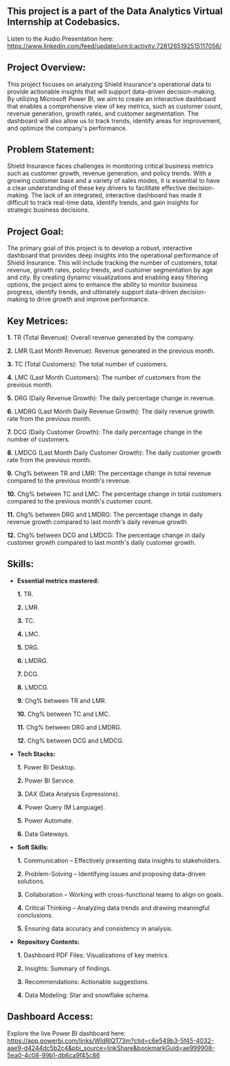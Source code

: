 ## This project is a part of the Data Analytics Virtual Internship at Codebasics.
Listen to the Audio Presentation here: https://www.linkedin.com/feed/update/urn:li:activity:7281265192515117056/

## Project Overview:
This project focuses on analyzing Shield Insurance's operational data to provide actionable insights that will support data-driven decision-making. By utilizing Microsoft Power BI, we aim to create an interactive dashboard that enables a comprehensive view of key metrics, such as customer count, revenue generation, growth rates, and customer segmentation. The dashboard will also allow us to track trends, identify areas for improvement, and optimize the company's performance.

## Problem Statement:
Shield Insurance faces challenges in monitoring critical business metrics such as customer growth, revenue generation, and policy trends. With a growing customer base and a variety of sales modes, it is essential to have a clear understanding of these key drivers to facilitate effective decision-making. The lack of an integrated, interactive dashboard has made it difficult to track real-time data, identify trends, and gain insights for strategic business decisions.

## Project Goal:
The primary goal of this project is to develop a robust, interactive dashboard that provides deep insights into the operational performance of Shield Insurance. This will include tracking the number of customers, total revenue, growth rates, policy trends, and customer segmentation by age and city. By creating dynamic visualizations and enabling easy filtering options, the project aims to enhance the ability to monitor business progress, identify trends, and ultimately support data-driven decision-making to drive growth and improve performance.

## Key Metrices:
 **1.** TR (Total Revenue): Overall revenue generated by the company.

 **2.** LMR (Last Month Revenue): Revenue generated in the previous month.

 **3.** TC (Total Customers): The total number of customers.

 **4.** LMC (Last Month Customers): The number of customers from the previous month.

 **5.** DRG (Daily Revenue Growth): The daily percentage change in revenue.

 **6.** LMDRG (Last Month Daily Revenue Growth): The daily revenue growth rate from the previous month.

 **7.** DCG (Daily Customer Growth): The daily percentage change in the number of customers.

 **8.** LMDCG (Last Month Daily Customer Growth): The daily customer growth rate from the previous month.

 **9.** Chg% between TR and LMR: The percentage change in total revenue compared to the previous month's revenue.

 **10.** Chg% between TC and LMC: The percentage change in total customers compared to the previous month's customer count.

 **11.** Chg% between DRG and LMDRG: The percentage change in daily revenue growth compared to last month's daily revenue growth.

 **12.** Chg% between DCG and LMDCG: The percentage change in daily customer growth compared to last month's daily customer growth.
 
## Skills: 

- **Essential metrics mastered:**
   
     **1.** TR.

     **2.** LMR.

     **3.** TC.
 
     **4.** LMC.

     **5.** DRG.

     **6.** LMDRG.

     **7.** DCG.

     **8.** LMDCG.

     **9.** Chg% between TR and LMR.
   
     **10.** Chg% between TC and LMC.

     **11.** Chg% between DRG and LMDRG.

     **12.** Chg% between DCG and LMDCG.

- **Tech Stacks:**

    **1.** Power BI Desktop.

    **2.** Power BI Service.

    **3.** DAX (Data Analysis Expressions).

    **4.** Power Query (M Language).

    **5.** Power Automate.

    **6.** Data Gateways.

- **Soft Skills:**

    **1.** Communication – Effectively presenting data insights to stakeholders.

    **2.** Problem-Solving – Identifying issues and proposing data-driven solutions.

    **3.** Collaboration – Working with cross-functional teams to align on goals.

    **4.** Critical Thinking – Analyzing data trends and drawing meaningful conclusions.

    **5.** Ensuring data accuracy and consistency in analysis.

 - **Repository Contents:**

    **1.** Dashboard PDF Files: Visualizations of key metrics.

    **2.** Insights: Summary of findings.

    **3.** Recommendations: Actionable suggestions.

    **4.** Data Modeling: Star and snowflake schema.

## Dashboard Access:       
Explore the live Power BI dashboard here: https://app.powerbi.com/links/WldRlQT73m?ctid=c6e549b3-5f45-4032-aae9-d4244dc5b2c4&pbi_source=linkShare&bookmarkGuid=ae999908-5ea0-4c08-99b1-db6ca9f45c86
